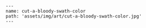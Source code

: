 
    ---
    name: cut-a-bloody-swath-color
    path: 'assets/img/art/cut-a-bloody-swath-color.jpg'
    ---
    